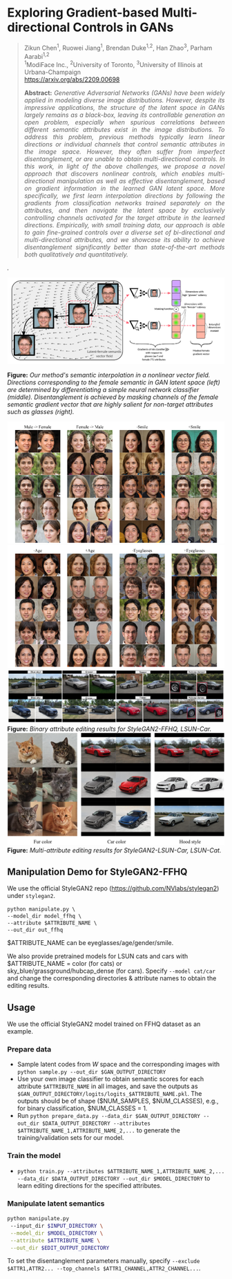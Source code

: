 # Exploring Gradient-based Multi-directional Controls in GANs

> Zikun Chen<sup>1</sup>, Ruowei Jiang<sup>1</sup>, Brendan Duke<sup>1,2</sup>, Han Zhao<sup>3</sup>, Parham Aarabi<sup>1,2</sup><br>
> <sup>1</sup>ModiFace Inc., <sup>2</sup>University of Toronto, <sup>3</sup>University of Illinois at Urbana-Champaign<br>
> https://arxiv.org/abs/2209.00698
>
> <p align="justify"><b>Abstract:</b> <i>Generative Adversarial Networks (GANs) have been widely applied in modeling diverse image distributions. However, despite its impressive applications, the structure of the latent space in GANs largely remains as a black-box, leaving its controllable generation an open problem, especially when spurious correlations between different semantic attributes exist in the image distributions. To address this problem, previous methods typically learn linear directions or individual channels that control semantic attributes in the image space. However, they often suffer from imperfect disentanglement, or are unable to obtain multi-directional controls. In this work, in light of the above challenges, we propose a novel approach that discovers nonlinear controls, which enables multi-directional manipulation as well as effective disentanglement, based on gradient information in the learned GAN latent space. More specifically, we first learn interpolation directions by following the gradients from classification networks trained separately on the attributes, and then navigate the latent space by exclusively controlling channels activated for the target attribute in the learned directions. Empirically, with small training data, our approach is able to gain fine-grained controls over a diverse set of bi-directional and multi-directional attributes, and we showcase its ability to achieve disentanglement significantly better than state-of-the-art methods both qualitatively and quantitatively.
.</i></p>

![image](./images/overview.png)

**Figure:** *Our method's semantic interpolation in a nonlinear vector field.
Directions corresponding to the female semantic in GAN latent space (left) are determined by differentiating a simple neural network classifier (middle).
Disentanglement is achieved by masking channels of the female semantic gradient vector that are highly salient for non-target attributes such as glasses (right).*

![image](./images/more_ffhq1.png)
![image](./images/more_ffhq2.png)
![image](./images/more_cars.png)
**Figure:** *Binary attribute editing results for StyleGAN2-FFHQ, LSUN-Car.*
![image](./images/multiclass.png)
**Figure:** *Multi-attribute editing results for StyleGAN2-LSUN-Car, LSUN-Cat.*

## Manipulation Demo for StyleGAN2-FFHQ
We use the official StyleGAN2 repo (https://github.com/NVlabs/stylegan2) under `stylegan2`.
```
python manipulate.py \
--model_dir model_ffhq \
--attribute $ATTRIBUTE_NAME \
--out_dir out_ffhq
```
$ATTRIBUTE_NAME can be eyeglasses/age/gender/smile.

We also provide pretrained models for LSUN cats and cars with $ATTRIBUTE_NAME = color (for cats) or sky_blue/grassground/hubcap_dense (for cars). Specify `--model cat/car` and change the corresponding directories & attribute names to obtain the editing results.

## Usage
We use the official StyleGAN2 model trained on FFHQ dataset as an example.

### Prepare data

* Sample latent codes from $W$ space and the corresponding images with `python sample.py --out_dir $GAN_OUTPUT_DIRECTORY` 
* Use your own image classifier to obtain semantic scores for each attribute `$ATTRIBUTE_NAME` in all images, and save the outputs as `$GAN_OUTPUT_DIRECTORY/logits/logits_$ATTRIBUTE_NAME.pkl`. The outputs should be of shape ($NUM_SAMPLES, $NUM_CLASSES), e.g., for binary classification, $NUM_CLASSES = 1.
* Run `python prepare_data.py --data_dir $GAN_OUTPUT_DIRECTORY --out_dir $DATA_OUTPUT_DIRECTORY --attributes $ATTRIBUTE_NAME_1,ATTRIBUTE_NAME_2,...` to generate the training/validation sets for our model. 

### Train the model
* `python train.py --attributes $ATTRIBUTE_NAME_1,ATTRIBUTE_NAME_2,... --data_dir $DATA_OUTPUT_DIRECTORY --out_dir $MODEL_DIRECTORY` to learn editing directions for the specified attributes. 

<!-- For non-binary attributes, specify the number of classes with `--multiclass_classes`. -->

### Manipulate latent semantics
```bash
python manipulate.py 
 --input_dir $INPUT_DIRECTORY \
 --model_dir $MODEL_DIRECTORY \
 --attribute $ATTRIBUTE_NAME \
 --out_dir $EDIT_OUTPUT_DIRECTORY
 ```
To set the disentanglement parameters manually, specify `--exclude $ATTR1,ATTR2... --top_channels $ATTR1_CHANNEL,ATTR2_CHANNEL...`. 
<!-- To edit multiclass attribute, specify  -->
